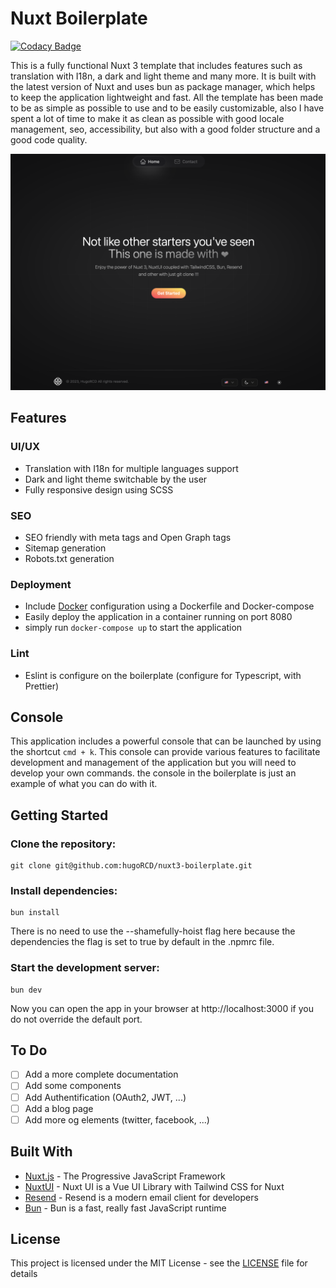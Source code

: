 # Nuxt Boilerplate

[![Codacy Badge](https://app.codacy.com/project/badge/Grade/96ef5ef23a4442c2bf73762f46e52749)](https://www.codacy.com/gh/hugoRCD/nuxtjs-boilerplate/dashboard?utm_source=github.com&amp;utm_medium=referral&amp;utm_content=hugoRCD/nuxtjs-boilerplate&amp;utm_campaign=Badge_Grade)

This is a fully functional Nuxt 3 template that includes features such as translation with I18n, a dark and light theme and many more.
It is built with the latest version of Nuxt and uses bun as package manager, which helps to keep the application lightweight and fast.
All the template has been made to be as simple as possible to use and to be easily customizable, also I have spent a lot of time to make it as clean as possible with good locale management, seo, accessibility, but also with a good folder structure and a good code quality.

![Homepage](./public/homescreen.png)

## Features

### UI/UX
- Translation with I18n for multiple languages support
- Dark and light theme switchable by the user
- Fully responsive design using SCSS

### SEO
- SEO friendly with meta tags and Open Graph tags
- Sitemap generation
- Robots.txt generation

### Deployment
- Include [Docker](https://www.docker.com/)  configuration using a Dockerfile and Docker-compose
- Easily deploy the application in a container running on port 8080
- simply run `docker-compose up` to start the application

### Lint
- Eslint is configure on the boilerplate (configure for Typescript, with Prettier)

## Console
This application includes a powerful console that can be launched
by using the shortcut `cmd + k`. This console can provide various
features to facilitate development and management of the application but you
will need to develop your own commands. the console in the boilerplate
is just an example of what you can do with it.

## Getting Started

### Clone the repository:
```
git clone git@github.com:hugoRCD/nuxt3-boilerplate.git
```

### Install dependencies:
```
bun install
```
There is no need to use the --shamefully-hoist flag here
because the dependencies the flag is set to true by default in the .npmrc file.

### Start the development server:
```
bun dev
```

Now you can open the app in your browser at http://localhost:3000 if you do not override the default port.

## To Do
- [ ] Add a more complete documentation
- [ ] Add some components
- [ ] Add Authentification (OAuth2, JWT, ...)
- [ ] Add a blog page
- [ ] Add more og elements (twitter, facebook, ...)

## Built With

- [Nuxt.js](https://nuxtjs.org/) - The Progressive JavaScript Framework
- [NuxtUI](https://ui.nuxt.com) - Nuxt UI is a Vue UI Library with Tailwind CSS for Nuxt
- [Resend](https://resend.com/home) - Resend is a modern email client for developers
- [Bun](https://bun.sh/) - Bun is a fast, really fast JavaScript runtime

## License

This project is licensed under the MIT License - see the [LICENSE](./LICENSE) file for details